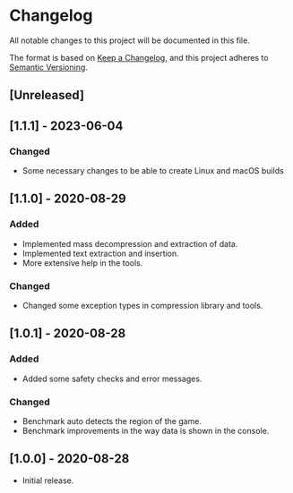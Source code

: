 # Changelog
All notable changes to this project will be documented in this file.

The format is based on [Keep a Changelog](https://keepachangelog.com/en/1.0.0/),
and this project adheres to [Semantic Versioning](https://semver.org/spec/v2.0.0.html).

## [Unreleased]

## [1.1.1] - 2023-06-04
### Changed
- Some necessary changes to be able to create Linux and macOS builds

## [1.1.0] - 2020-08-29
### Added
- Implemented mass decompression and extraction of data.
- Implemented text extraction and insertion.
- More extensive help in the tools.

### Changed
- Changed some exception types in compression library and tools.

## [1.0.1] - 2020-08-28
### Added
- Added some safety checks and error messages.

### Changed
- Benchmark auto detects the region of the game.
- Benchmark improvements in the way data is shown in the console.

## [1.0.0] - 2020-08-28
- Initial release.